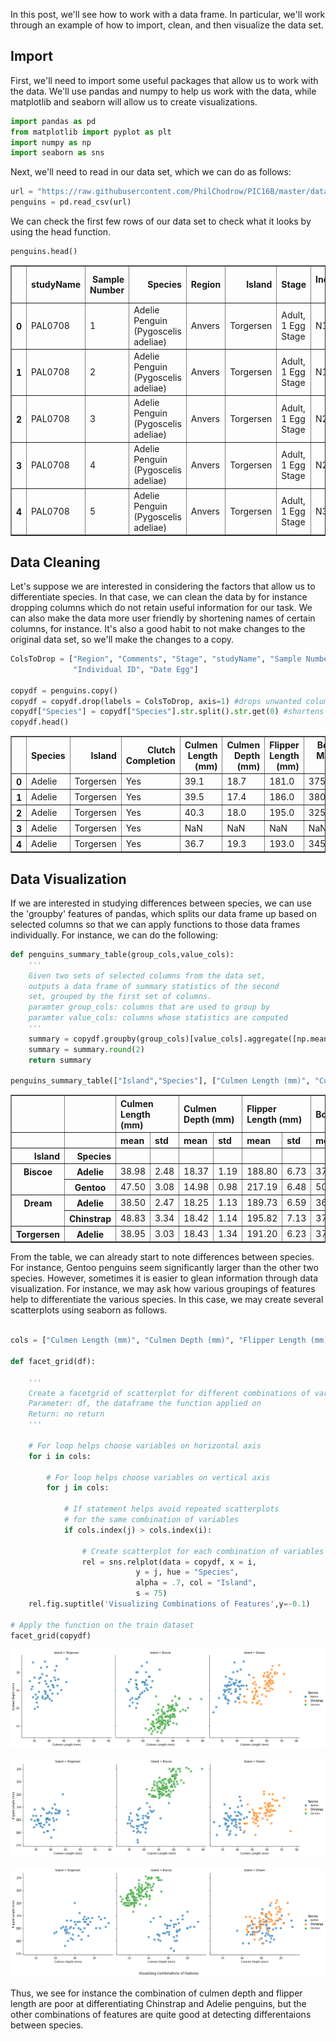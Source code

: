 

In this post, we'll see how to work with a data frame. In particular, we'll work through an example of how to import, clean, and then visualize the data set.

## Import

First, we'll need to import some useful packages that allow us to work with the data. We'll use pandas and numpy to help us work with the data, while matplotlib and seaborn will allow us to create visualizations.



```python
import pandas as pd
from matplotlib import pyplot as plt
import numpy as np
import seaborn as sns
```

Next, we'll need to read in our data set, which we can do as follows:


```python
url = "https://raw.githubusercontent.com/PhilChodrow/PIC16B/master/datasets/palmer_penguins.csv"
penguins = pd.read_csv(url)
```

We can check the first few rows of our data set to check what it looks by using the head function.


```python
penguins.head()
```




<div>
<style scoped>
    .dataframe tbody tr th:only-of-type {
        vertical-align: middle;
    }

    .dataframe tbody tr th {
        vertical-align: top;
    }

    .dataframe thead th {
        text-align: right;
    }
</style>
<table border="1" class="dataframe">
  <thead>
    <tr style="text-align: right;">
      <th></th>
      <th>studyName</th>
      <th>Sample Number</th>
      <th>Species</th>
      <th>Region</th>
      <th>Island</th>
      <th>Stage</th>
      <th>Individual ID</th>
      <th>Clutch Completion</th>
      <th>Date Egg</th>
      <th>Culmen Length (mm)</th>
      <th>Culmen Depth (mm)</th>
      <th>Flipper Length (mm)</th>
      <th>Body Mass (g)</th>
      <th>Sex</th>
      <th>Delta 15 N (o/oo)</th>
      <th>Delta 13 C (o/oo)</th>
      <th>Comments</th>
    </tr>
  </thead>
  <tbody>
    <tr>
      <th>0</th>
      <td>PAL0708</td>
      <td>1</td>
      <td>Adelie Penguin (Pygoscelis adeliae)</td>
      <td>Anvers</td>
      <td>Torgersen</td>
      <td>Adult, 1 Egg Stage</td>
      <td>N1A1</td>
      <td>Yes</td>
      <td>11/11/07</td>
      <td>39.1</td>
      <td>18.7</td>
      <td>181.0</td>
      <td>3750.0</td>
      <td>MALE</td>
      <td>NaN</td>
      <td>NaN</td>
      <td>Not enough blood for isotopes.</td>
    </tr>
    <tr>
      <th>1</th>
      <td>PAL0708</td>
      <td>2</td>
      <td>Adelie Penguin (Pygoscelis adeliae)</td>
      <td>Anvers</td>
      <td>Torgersen</td>
      <td>Adult, 1 Egg Stage</td>
      <td>N1A2</td>
      <td>Yes</td>
      <td>11/11/07</td>
      <td>39.5</td>
      <td>17.4</td>
      <td>186.0</td>
      <td>3800.0</td>
      <td>FEMALE</td>
      <td>8.94956</td>
      <td>-24.69454</td>
      <td>NaN</td>
    </tr>
    <tr>
      <th>2</th>
      <td>PAL0708</td>
      <td>3</td>
      <td>Adelie Penguin (Pygoscelis adeliae)</td>
      <td>Anvers</td>
      <td>Torgersen</td>
      <td>Adult, 1 Egg Stage</td>
      <td>N2A1</td>
      <td>Yes</td>
      <td>11/16/07</td>
      <td>40.3</td>
      <td>18.0</td>
      <td>195.0</td>
      <td>3250.0</td>
      <td>FEMALE</td>
      <td>8.36821</td>
      <td>-25.33302</td>
      <td>NaN</td>
    </tr>
    <tr>
      <th>3</th>
      <td>PAL0708</td>
      <td>4</td>
      <td>Adelie Penguin (Pygoscelis adeliae)</td>
      <td>Anvers</td>
      <td>Torgersen</td>
      <td>Adult, 1 Egg Stage</td>
      <td>N2A2</td>
      <td>Yes</td>
      <td>11/16/07</td>
      <td>NaN</td>
      <td>NaN</td>
      <td>NaN</td>
      <td>NaN</td>
      <td>NaN</td>
      <td>NaN</td>
      <td>NaN</td>
      <td>Adult not sampled.</td>
    </tr>
    <tr>
      <th>4</th>
      <td>PAL0708</td>
      <td>5</td>
      <td>Adelie Penguin (Pygoscelis adeliae)</td>
      <td>Anvers</td>
      <td>Torgersen</td>
      <td>Adult, 1 Egg Stage</td>
      <td>N3A1</td>
      <td>Yes</td>
      <td>11/16/07</td>
      <td>36.7</td>
      <td>19.3</td>
      <td>193.0</td>
      <td>3450.0</td>
      <td>FEMALE</td>
      <td>8.76651</td>
      <td>-25.32426</td>
      <td>NaN</td>
    </tr>
  </tbody>
</table>
</div>



## Data Cleaning 

Let's suppose we are interested in considering the factors that allow us to differentiate species. In that case, we can clean the data by for instance dropping columns which do not retain useful information for our task. We can also make the data more user friendly by shortening names of certain columns, for instance. It's also a good habit to not make changes to the original data set, so we'll make the changes to a copy.


```python
ColsToDrop = ["Region", "Comments", "Stage", "studyName", "Sample Number",
              "Individual ID", "Date Egg"]

copydf = penguins.copy()
copydf = copydf.drop(labels = ColsToDrop, axis=1) #drops unwanted columns
copydf["Species"] = copydf["Species"].str.split().str.get(0) #shortens species name
copydf.head()
```




<div>
<style scoped>
    .dataframe tbody tr th:only-of-type {
        vertical-align: middle;
    }

    .dataframe tbody tr th {
        vertical-align: top;
    }

    .dataframe thead th {
        text-align: right;
    }
</style>
<table border="1" class="dataframe">
  <thead>
    <tr style="text-align: right;">
      <th></th>
      <th>Species</th>
      <th>Island</th>
      <th>Clutch Completion</th>
      <th>Culmen Length (mm)</th>
      <th>Culmen Depth (mm)</th>
      <th>Flipper Length (mm)</th>
      <th>Body Mass (g)</th>
      <th>Sex</th>
      <th>Delta 15 N (o/oo)</th>
      <th>Delta 13 C (o/oo)</th>
    </tr>
  </thead>
  <tbody>
    <tr>
      <th>0</th>
      <td>Adelie</td>
      <td>Torgersen</td>
      <td>Yes</td>
      <td>39.1</td>
      <td>18.7</td>
      <td>181.0</td>
      <td>3750.0</td>
      <td>MALE</td>
      <td>NaN</td>
      <td>NaN</td>
    </tr>
    <tr>
      <th>1</th>
      <td>Adelie</td>
      <td>Torgersen</td>
      <td>Yes</td>
      <td>39.5</td>
      <td>17.4</td>
      <td>186.0</td>
      <td>3800.0</td>
      <td>FEMALE</td>
      <td>8.94956</td>
      <td>-24.69454</td>
    </tr>
    <tr>
      <th>2</th>
      <td>Adelie</td>
      <td>Torgersen</td>
      <td>Yes</td>
      <td>40.3</td>
      <td>18.0</td>
      <td>195.0</td>
      <td>3250.0</td>
      <td>FEMALE</td>
      <td>8.36821</td>
      <td>-25.33302</td>
    </tr>
    <tr>
      <th>3</th>
      <td>Adelie</td>
      <td>Torgersen</td>
      <td>Yes</td>
      <td>NaN</td>
      <td>NaN</td>
      <td>NaN</td>
      <td>NaN</td>
      <td>NaN</td>
      <td>NaN</td>
      <td>NaN</td>
    </tr>
    <tr>
      <th>4</th>
      <td>Adelie</td>
      <td>Torgersen</td>
      <td>Yes</td>
      <td>36.7</td>
      <td>19.3</td>
      <td>193.0</td>
      <td>3450.0</td>
      <td>FEMALE</td>
      <td>8.76651</td>
      <td>-25.32426</td>
    </tr>
  </tbody>
</table>
</div>



## Data Visualization

If we are interested in studying differences between species, we can use the 'groupby' features of pandas, which splits our data frame up based on selected columns so that we can apply functions to those data frames individually. For instance, we can do the following:


```python
def penguins_summary_table(group_cols,value_cols):
    '''
    Given two sets of selected columns from the data set,
    outputs a data frame of summary statistics of the second 
    set, grouped by the first set of columns.
    paramter group_cols: columns that are used to group by
    paramter value_cols: columns whose statistics are computed
    '''
    summary = copydf.groupby(group_cols)[value_cols].aggregate([np.mean, np.std])
    summary = summary.round(2)
    return summary

penguins_summary_table(["Island","Species"], ["Culmen Length (mm)", "Culmen Depth (mm)","Flipper Length (mm)", "Body Mass (g)"])
```




<div>
<style scoped>
    .dataframe tbody tr th:only-of-type {
        vertical-align: middle;
    }

    .dataframe tbody tr th {
        vertical-align: top;
    }

    .dataframe thead tr th {
        text-align: left;
    }

    .dataframe thead tr:last-of-type th {
        text-align: right;
    }
</style>
<table border="1" class="dataframe">
  <thead>
    <tr>
      <th></th>
      <th></th>
      <th colspan="2" halign="left">Culmen Length (mm)</th>
      <th colspan="2" halign="left">Culmen Depth (mm)</th>
      <th colspan="2" halign="left">Flipper Length (mm)</th>
      <th colspan="2" halign="left">Body Mass (g)</th>
    </tr>
    <tr>
      <th></th>
      <th></th>
      <th>mean</th>
      <th>std</th>
      <th>mean</th>
      <th>std</th>
      <th>mean</th>
      <th>std</th>
      <th>mean</th>
      <th>std</th>
    </tr>
    <tr>
      <th>Island</th>
      <th>Species</th>
      <th></th>
      <th></th>
      <th></th>
      <th></th>
      <th></th>
      <th></th>
      <th></th>
      <th></th>
    </tr>
  </thead>
  <tbody>
    <tr>
      <th rowspan="2" valign="top">Biscoe</th>
      <th>Adelie</th>
      <td>38.98</td>
      <td>2.48</td>
      <td>18.37</td>
      <td>1.19</td>
      <td>188.80</td>
      <td>6.73</td>
      <td>3709.66</td>
      <td>487.73</td>
    </tr>
    <tr>
      <th>Gentoo</th>
      <td>47.50</td>
      <td>3.08</td>
      <td>14.98</td>
      <td>0.98</td>
      <td>217.19</td>
      <td>6.48</td>
      <td>5076.02</td>
      <td>504.12</td>
    </tr>
    <tr>
      <th rowspan="2" valign="top">Dream</th>
      <th>Adelie</th>
      <td>38.50</td>
      <td>2.47</td>
      <td>18.25</td>
      <td>1.13</td>
      <td>189.73</td>
      <td>6.59</td>
      <td>3688.39</td>
      <td>455.15</td>
    </tr>
    <tr>
      <th>Chinstrap</th>
      <td>48.83</td>
      <td>3.34</td>
      <td>18.42</td>
      <td>1.14</td>
      <td>195.82</td>
      <td>7.13</td>
      <td>3733.09</td>
      <td>384.34</td>
    </tr>
    <tr>
      <th>Torgersen</th>
      <th>Adelie</th>
      <td>38.95</td>
      <td>3.03</td>
      <td>18.43</td>
      <td>1.34</td>
      <td>191.20</td>
      <td>6.23</td>
      <td>3706.37</td>
      <td>445.11</td>
    </tr>
  </tbody>
</table>
</div>



From the table, we can already start to note differences between species. For instance, Gentoo penguins seem significantly larger than the other two species. However, sometimes it is easier to glean information through data visualization. For instance, we may ask how various groupings of features help to differentiate the various species. In this case, we may create several scatterplots using seaborn as follows.


```python

cols = ["Culmen Length (mm)", "Culmen Depth (mm)", "Flipper Length (mm)"]

def facet_grid(df):
    
    '''
    Create a facetgrid of scatterplot for different combinations of variables in a dataset
    Parameter: df, the dataframe the function applied on
    Return: no return
    '''
    
    # For loop helps choose variables on horizontal axis
    for i in cols:
        
        # For loop helps choose variables on vertical axis
        for j in cols:
            
            # If statement helps avoid repeated scatterplots 
            # for the same combination of variables
            if cols.index(j) > cols.index(i):
                
                # Create scatterplot for each combination of variables
                rel = sns.relplot(data = copydf, x = i, 
                            y = j, hue = "Species", 
                            alpha = .7, col = "Island", 
                            s = 75)
    rel.fig.suptitle('Visualizing Combinations of Features',y=-0.1)

# Apply the function on the train dataset
facet_grid(copydf)
```


    
![blog_0_0.png](/images/blog_0_0.png)
    



    
![blog_0_1.png](/images/blog_0_1.png)
    



    
![blog_0_2.png](/images/blog_0_2.png)
    


Thus, we see for instance the combination of culmen depth and flipper length are poor at differentiating Chinstrap and Adelie penguins, but the other combinations of features are quite good at detecting differentaions between species.
